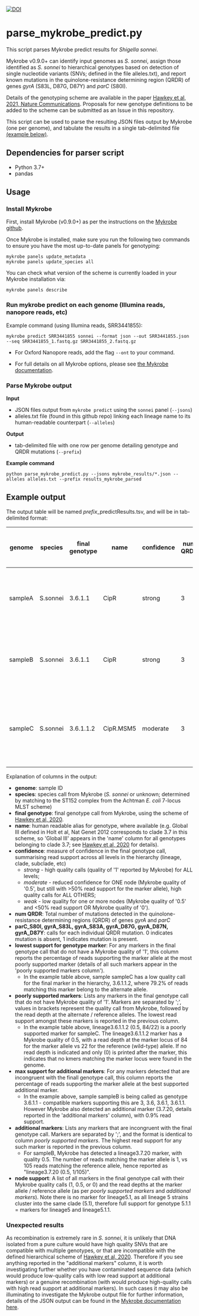[![DOI](https://zenodo.org/badge/211027360.svg)](https://zenodo.org/badge/latestdoi/211027360)

# parse_mykrobe_predict.py

This script parses Mykrobe predict results for *Shigella sonnei*. 

Mykrobe v0.9.0+ can identify input genomes as _S. sonnei_, assign those identified as _S. sonnei_ to hierarchical genotypes based on detection of single nucleotide variants (SNVs; defined in the file alleles.txt), and report known mutations in the quinolone-resistance determining region (QRDR) of genes *gyrA* (S83L, D87G, D87Y) and *parC* (S80I). 

Details of the genotyping scheme are available in the paper [Hawkey et al, 2021, Nature Communications](https://www.nature.com/articles/s41467-021-22700-4). Proposals for new genotype definitions to be added to the scheme can be submitted as an Issue in this repository.

This script can be used to parse the resulting JSON files output by Mykrobe (one per genome), and tabulate the results in a single tab-delimited file [(example below)](#example-output).

## Dependencies for parser script
* Python 3.7+
* pandas

## Usage

### Install Mykrobe
First, install Mykrobe (v0.9.0+) as per the instructions on the [Mykrobe github](https://github.com/Mykrobe-tools/mykrobe).

Once Mykrobe is installed, make sure you run the following two commands to ensure you have the most up-to-date panels for genotyping:
```
mykrobe panels update_metadata
mykrobe panels update_species all
```

You can check what version of the scheme is currently loaded in your Mykrobe installation via:
```
mykrobe panels describe
```

### Run mykrobe predict on each genome (Illumina reads, nanopore reads, etc)

Example command (using Illumina reads, SRR3441855):
```
mykrobe predict SRR3441855 sonnei --format json --out SRR3441855.json --seq SRR3441855_1.fastq.gz SRR3441855_2.fastq.gz
```

* For Oxford Nanopore reads, add the flag `--ont` to your command.

* For full details on all Mykrobe options, please see [the Mykrobe documentation](https://github.com/Mykrobe-tools/mykrobe).

### Parse Mykrobe output

**Input**
* JSON files output from `mykrobe predict` using the `sonnei` panel (`--jsons`)
* alleles.txt file (found in this github repo) linking each lineage name to its human-readable counterpart (`--alleles`)

**Output**
* tab-delimited file with one row per genome detailing genotype and QRDR mutations (`--prefix`)

**Example command**
```
python parse_mykrobe_predict.py --jsons mykrobe_results/*.json --alleles alleles.txt --prefix results_mykrobe_parsed
```

## Example output
The output table will be named *prefix*_predictResults.tsv, and will be in tab-delimited format:

| genome     | species   | final genotype | name      | confidence        | num QRDR | parC_S80I | gyrA_S83L | gyrA_S83A | gyrA_D87G | gyrA_D87N | gyrA_D87Y | lowest support for genotype marker | poorly supported markers      | max support for additional markers | additional markers         | node support                                                                                                                    |
|------------|-----------|----------------|-----------|-------------------|----------|-----------|-----------|-----------|-----------|-----------|-----------|------------------------------------|-------------------------------|------------------------------------|----------------------------|---------------------------------------------------------------------------------------------------------------------------------|
| sampleA | S.sonnei | 3.6.1.1        | CipR      | strong            | 3        | 1         | 1         | 0         | 1         | 0         | 0         |                                    |                               |                                    |                            | lineage3 (1; 97/0); lineage3.6 (1; 120/0); lineage3.6.1 (1; 91/0);   lineage3.6.1.1 (1; 96/0)                                   |
| sampleB | S.sonnei | 3.6.1.1        | CipR      | strong            | 3        | 1         | 1         | 0         | 1         | 0         | 0         |                                    |                               | 0.009                              | lineage3.7.20 (0.5; 1/105) | lineage3 (1; 95/0); lineage3.6 (1; 112/0); lineage3.6.1 (1; 89/0);   lineage3.6.1.1 (1; 111/1)                                  |
| sampleC | S.sonnei | 3.6.1.1.2      | CipR.MSM5 | moderate          | 3        | 1         | 1         | 0         | 1         | 0         | 0         | 0.792                              | lineage3.6.1.1.2 (0.5; 84/22) |                                    |                            | lineage3 (1; 113/0); lineage3.6 (1; 138/0); lineage3.6.1 (1; 100/0);   lineage3.6.1.1 (1; 131/0); lineage3.6.1.1.2 (0.5; 84/22) |

Explanation of columns in the output:
* **genome**: sample ID
* **species**: species call from Mykrobe (_S. sonnei_ or unknown; determined by matching to the ST152 complex from the Achtman _E. coli_ 7-locus MLST scheme)
* **final genotype**: final genotype call from Mykrobe, using the scheme of [Hawkey et al, 2020](https://www.biorxiv.org/content/10.1101/2020.10.29.360040v1).
* **name**: human readable alias for genotype, where available (e.g. Global III defined in Holt et al, Nat Genet 2012 corresponds to clade 3.7 in this scheme, so 'Global III' appears in the 'name' column for all genotypes belonging to clade 3.7; see [Hawkey et al, 2020](https://www.biorxiv.org/content/10.1101/2020.10.29.360040v1) for details).
* **confidence**: measure of confidence in the final genotype call, summarising read support across all levels in the hierarchy (lineage, clade, subclade, etc)
  * _strong_ - high quality calls (quality of '1' reported by Mykrobe) for ALL levels;
  * _moderate_ - reduced confidence for ONE node (Mykrobe quality of '0.5', but still with >50% read support for the marker allele), high quality calls for ALL OTHERS;
  * _weak_ - low quality for one or more nodes (Mykrobe quality of '0.5' and <50% read support OR Mykrobe quality of '0').
* **num QRDR**: Total number of mutations detected in the quinolone-resistance determining regions (QRDR) of genes _gyrA_ and _parC_
* **parC_S80I, gyrA_S83L, gyrA_S83A, gyrA_D87G, gyrA_D87N, gyrA_D87Y**: calls for each individual QRDR mutation. 0 indicates mutation is absent, 1 indicates mutation is present.
* **lowest support for genotype marker**: For any markers in the final genotype call that do not have a Mykrobe quality of '1', this column reports the percentage of reads supporting the marker allele at the most poorly supported marker (details of all such markers appear in the 'poorly supported markers column').
  * In the example table above, sample sampleC has a low quality call for the final marker in the hierarchy, 3.6.1.1.2, where 79.2% of reads matching this marker belong to the alternate allele.
* **poorly supported markers**: Lists any markers in the final genotype call that do not have Mykrobe quality of '1'. Markers are separated by ';', values in brackets represent the quality call from Mykrobe, followed by the read depth at the alternate / reference alleles. The lowest read support amongst these markers is reported in the previous column.
  * In the example table above, lineage3.6.1.1.2 (0.5, 84/22) is a poorly supported marker for sampleC. The lineage3.6.1.1.2 marker has a Mykrobe quality of 0.5, with a read depth at the marker locus of 84 for the marker allele vs 22 for the reference (wild-type) allele. If no read depth is indicated and only (0) is printed after the marker, this indicates that no kmers matching the marker locus were found in the genome.
* **max support for additional markers**: For any markers detected that are incongruent with the finall genotype call, this column reports the percentage of reads supporting the marker allele at the best supported additional marker.
  * In the example above, sample sampleB is being called as genotype 3.6.1.1 - compatible markers supporting this are 3, 3.6, 3.6.1, 3.6.1.1. However Mykrobe also detected an additional marker (3.7.20, details reported in the 'additional markers' column), with 0.9% read support.
* **additional markers**: Lists any markers that are incongruent with the final genotype call. Markers are separated by ';', and the format is identical to column _poorly supported markers_. The highest read support for any such marker is reported in the previous column.
  * For sampleB, Mykrobe has detected a lineage3.7.20 marker, with quality 0.5. The number of reads matching the marker allele is 1, vs 105 reads matching the reference allele, hence reported as "lineage3.7.20 (0.5, 1/105)".
* **node support**: A list of all markers in the final genotype call with their Mykrobe quality calls (1, 0.5, or 0) and the read depths at the marker allele / reference allele (as per _poorly supported markers_ and _additional markers_). Note there is no marker for lineage5.1, as all lineage 5 strains cluster into the same clade (5.1), therefore full support for genotype 5.1.1 = markers for lineage5 and lineage5.1.1.

### Unexpected results
As recombination is extremely rare in _S. sonnei_, it is unlikely that DNA isolated from a pure culture would have high quality SNVs that are compatible with multiple genotypes, or that are incompatible with the defined hierarchical scheme of [Hawkey et al, 2020](https://www.biorxiv.org/content/10.1101/2020.10.29.360040v1). Therefore if you see anything reported in the "additional markers" column, it is worth investigating further whether you have contaminated sequence data (which would produce low-quality calls with low read support at additional markers) or a genuine recombination (with would produce high-quality calls with high read support at additional markers). In such cases it may also be illuminating to investigate the Mykrobe output file for further information, details of the JSON output can be found in the [Mykrobe documentation here](https://github.com/Mykrobe-tools/mykrobe/wiki/AMR-prediction-output#json-file).
